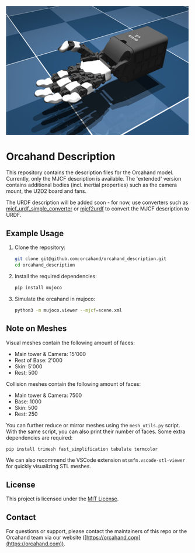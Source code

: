 <img src=".docs/orcahand.png" width="500">

# Orcahand Description

This repository contains the description files for the Orcahand model. Currently, only the MJCF description is available. The 'extended' version contains additional bodies (incl. inertial properties) such as the camera mount, the U2D2 board and fans.

The URDF description will be added soon - for now, use converters such as [mjcf_urdf_simple_converter](https://github.com/Yasu31/mjcf_urdf_simple_converter) or [mjcf2urdf](https://github.com/iory/mjcf2urdf) to convert the MJCF description to URDF.

## Example Usage
1. Clone the repository:
   ```bash
   git clone git@github.com:orcahand/orcahand_description.git
   cd orcahand_description
   ```
2. Install the required dependencies:
   ```bash
   pip install mujoco
   ```
3. Simulate the orcahand in mujoco:
   ```bash
   python3 -m mujoco.viewer --mjcf=scene.xml
   ```

## Note on Meshes
Visual meshes contain the following amount of faces:
- Main tower & Camera: 15'000
- Rest of Base: 2'000
- Skin: 5'000
- Rest: 500

Collision meshes contain the following amount of faces:
- Main tower & Camera: 7500
- Base: 1000
- Skin: 500
- Rest: 250

You can further reduce or mirror meshes using the `mesh_utils.py` script. With the same script, you can also print their number of faces. Some extra dependencies are required:
```bash
pip install trimesh fast_simplification tabulate termcolor
```

We can also recommend the VSCode extension `mtsmfm.vscode-stl-viewer` for quickly visualizing STL meshes.

## License

This project is licensed under the [MIT License](LICENSE).

## Contact

For questions or support, please contact the maintainers of this repo or the Orcahand team via our website ([https://orcahand.com](https://orcahand.com)).
